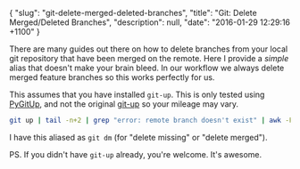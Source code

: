 {
	"slug": "git-delete-merged-deleted-branches",
	"title": "Git: Delete Merged/Deleted Branches",
	"description": null,
	"date": "2016-01-29 12:29:16 +1100"
}

There are many guides out there on how to delete branches from your local git repository that have been merged on the remote. Here I provide a *simple* alias that doesn't make your brain bleed. In our workflow we always delete merged feature branches so this works perfectly for us.

This assumes that you have installed `git-up`. This is only tested using [PyGitUp](https://github.com/msiemens/PyGitUp), and not the original [git-up](https://github.com/aanand/git-up/) so your mileage may vary.

```bash
git up | tail -n+2 | grep "error: remote branch doesn't exist" | awk -F' ' '{print $1}' | xargs -n 1 git branch -d
```

I have this aliased as `git dm` (for "delete missing" or "delete merged"). 

PS. If you didn't have `git-up` already, you're welcome. It's awesome.